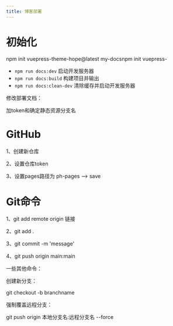 ```yaml
---
title: 博客部署
---
```

# 初始化

npm init vuepress-theme-hope@latest my-docsnpm init vuepress-

* `npm run docs:dev` 启动开发服务器
* `npm run docs:build` 构建项目并输出
* `npm run docs:clean-dev` 清除缓存并启动开发服务器

修改部署文档：

加token和确定静态资源分支名

# GitHub

1、创建新仓库

2、设置仓库token

3、设置pages路径为 ph-pages --> save

# Git命令

1、git add remote origin 链接

2、git add .

3、git commit -m 'message'

4、git push origin main:main

一些其他命令：

创建新分支：

git checkout -b   branchname

强制覆盖远程分支：

git push origin 本地分支名:远程分支名 --force
